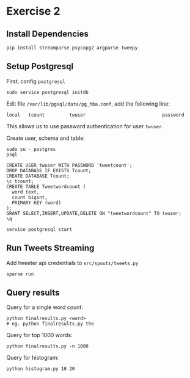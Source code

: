 # Exercise 2

## Install Dependencies

```
pip install streamparse psycopg2 argparse tweepy
```

## Setup Postgresql

First, config `postgresql`

```
sudo service postgresql initdb
```

Edit file `/var/lib/pgsql/data/pg_hba.conf`, add the following line:
```
local   tcount         twuser                            password
```

This allows us to use password authentication for user `twuser`. 


Create user, schema and table:

```
sudo su - postgres
psql
```

```
CREATE USER twuser WITH PASSWORD 'tweetcount';
DROP DATABASE IF EXISTS Tcount;
CREATE DATABASE Tcount;
\c tcount;
CREATE TABLE Tweetwordcount (
  word text,
  count bigint,
  PRIMARY KEY (word)
);
GRANT SELECT,INSERT,UPDATE,DELETE ON "tweetwordcount" TO twuser; 
\q
```

```
service postgresql start
```

## Run Tweets Streaming

Add tweeter api credentials to `src/spouts/tweets.py`

```
sparse run
```

## Query results


Query for a single word count:

```
python finalresults.py <word>
# eg. python finalresults.py the
```

Query for top 1000 words:

```
python finalresults.py -n 1000
```

Query for histogram:

```
python histogram.py 10 20
```


